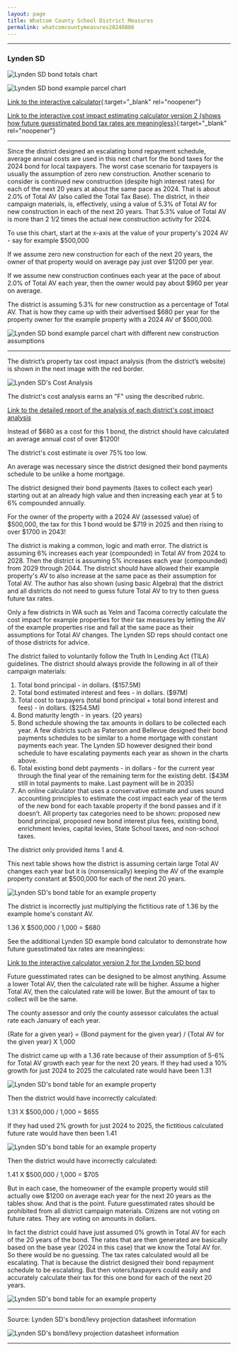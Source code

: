 ```yaml
---
layout: page
title: Whatcom County School District Measures
permalink: whatcomcountymeasures20240806
---
```


___

### Lynden SD

![Lynden SD bond totals chart](pagesManual/LeviesReport/20240806/Lynden.png "Lynden SD bond totals chart")

![Lynden SD bond example parcel chart](pagesManual/LeviesReport/20240806/LyndenParcel.png "Lynden SD bond example parcel chart")

[Link to the interactive calculator](calculator_lynden_20240806_enhanced){:target="_blank" rel="noopener"}

[Link to the interactive cost impact estimating calculator version 2 {shows how future guesstimated bond tax rates are meaningless}](table_lynden_bond_20240806){:target="_blank" rel="noopener"}

___

Since the district designed an escalating bond repayment schedule, average annual costs are used in this next chart for the bond taxes for the 2024 bond for local taxpayers. 
The worst case scenario for taxpayers is usually the assumption of zero new construction. Another scenario to consider is continued new construction (despite high interest rates) 
for each of the next 20 years at about the same pace as 2024. That is about 2.0% of Total AV (also called the Total Tax Base). The district, in their campaign materials, is, 
effectively, using a value of 5.3% of Total AV for new construction in each of the next 20 years. That 5.3% value of Total AV is more than 2 1/2 times the actual new construction activity for 2024.

To use this chart, start at the x-axis at the value of your property's 2024 AV - say for example $500,000

If we assume zero new construction for each of the next 20 years, the owner of that property would on average pay just over $1200 per year.

If we assume new construction continues each year at the pace of about 2.0% of Total AV each year, then the owner would pay about $960 per year on average.

The district is assuming 5.3% for new construction as a percentage of Total AV. That is how they came up with their advertised $680 per year for the property owner for the example property with a 2024 AV of $500,000.

![Lynden SD bond example parcel chart with different new construction assumptions](pagesManual/LeviesReport/20240806/LyndenNewConstructionAnnotated.png "Lynden SD bond example parcel chart with different new construction assumptions")

___

The district’s property tax cost impact analysis (from the district’s website) is shown in the next image with the red border.

![Lynden SD's Cost Analysis](pagesManual/LeviesReport/20240806/LyndenSDWhatcomCountyDistrictCostAnalysis2.png "Lynden SD's Cost Analysis")

The district's cost analysis earns an "F" using the described rubric.

[Link to the detailed report of the analysis of each district's cost impact analysis](report_analysis_of_districts_cost_analyses_20240806)

Instead of $680 as a cost for this 1 bond, the district should have calculated an average annual cost of over $1200!

The district's cost estimate is over 75% too low.

An average was necessary since the district designed their bond payments schedule to be unlike a home mortgage. 

The district designed their bond payments (taxes to collect each year) starting out at an already high value and then increasing each year at 5 to 6% compounded annually.

For the owner of the property with a 2024 AV (assessed value) of $500,000, the tax for this 1 bond would be $719 in 2025 and then rising to over $1700 in 2043!

The district is making a common, logic and math error. The district is assuming 6% increases each year (compounded) in Total AV from 2024 to 2028. Then the district is assuming 5% increases each year (compounded) 
from 2029 through 2044. The district should have allowed their example property's AV to also increase at the same pace as their assumption for Total AV. 
The author has also shown (using basic Algebra) that the district and all districts do not need to guess future Total AV to try to then guess future tax rates.

Only a few districts in WA such as Yelm and Tacoma correctly calculate the cost impact for example properties for their tax measures by letting the AV of the example properties 
rise and fall at the same pace as their assumptions for Total AV changes. The Lynden SD reps should contact one of those districts for advice.

The district failed to voluntarily follow the Truth In Lending Act (TILA) guidelines. The district should always provide the following in all of their campaign materials:

1. Total bond principal - in dollars. ($157.5M)
2. Total bond estimated interest and fees - in dollars. ($97M)
3. Total cost to taxpayers (total bond principal + total bond interest and fees) - in dollars. ($254.5M)
4. Bond maturity length - in years. (20 years)
5. Bond schedule showing the tax amounts in dollars to be collected each year. A few districts such as Paterson and Bellevue designed their bond payments schedules to be similar to a home mortgage with 
constant payments each year. The Lynden SD however designed their bond schedule to have escalating payments each year as shown in the charts above.
6. Total existing bond debt payments - in dollars - for the current year through the final year of the remaining term for the existing debt. 
($43M still in total payments to make. Last payment will be in 2035)
7. An online calculator that uses a conservative estimate and uses sound accounting principles to estimate the cost impact each year of the term of the new bond for each taxable property if the 
bond passes and if it doesn’t. All property tax categories need to be shown: proposed new bond principal, proposed new bond interest plus fees, existing bond, enrichment levies, capital levies, 
State School taxes, and non-school taxes.

The district only provided items 1 and 4.

This next table shows how the district is assuming certain large Total AV changes each year but it is (nonsensically) keeping the AV of the example 
property constant at $500,000 for each of the next 20 years. 

![Lynden SD's bond table for an example property](pagesManual/LeviesReport/20240806/LyndenSDBondExProperty.png "Lynden SD's bond table for an example property")

The district is incorrectly just multiplying the fictitious rate of 1.36 by the example home's constant AV. 

1.36 X $500,000 / 1,000 = $680

See the additional Lynden SD example bond calculator to demonstrate how future guesstimated tax rates are meaningless:

[Link to the interactive calculator version 2 for the Lynden SD bond](table_lynden_bond_20240806)

Future guesstimated rates can be designed to be almost anything. Assume a lower Total AV, then the calculated rate will be higher. 
Assume a higher Total AV, then the calculated rate will be lower. But the amount of tax to collect will be the same.

The county assessor and only the county assessor calculates the actual rate each January of each year.

{Rate for a given year} = {Bond payment for the given year} / {Total AV for the given year} X 1,000

The district came up with a 1.36 rate because of their assumption of 5-6% for Total AV growth each year for the next 20 years. If they had used a 10% growth for just 2024 to 2025 the calculated rate would have been 1.31

![Lynden SD's bond table for an example property](pagesManual/LeviesReport/20240806/LyndenSDBondExProperty3.png "Lynden SD's bond table for an example property")

Then the district would have incorrectly calculated:

1.31 X $500,000 / 1,000 = $655


If they had used 2% growth for just 2024 to 2025, the fictitious calculated future rate would have then been 1.41

![Lynden SD's bond table for an example property](pagesManual/LeviesReport/20240806/LyndenSDBondExProperty2.png "Lynden SD's bond table for an example property")

Then the district would have incorrectly calculated:

1.41 X $500,000 / 1,000 = $705

But in each case, the homeowner of the example property would still actually owe $1200 on average each year for the next 20 years as the tables show. And that is the point. Future guesstimated rates should be prohibited from 
all district campaign materials. Citizens are not voting on future rates. They are voting on amounts in dollars.

In fact the district could have just assumed 0% growth in Total AV for each of the 20 years of the bond. The rates that are then generated are basically based on the base year (2024 in this case) that we know the Total AV for. 
So there would be no guessing. 
The tax rates calculated would all be escalating. That is because the district designed their bond repayment schedule to be escalating. But then voters/taxpayers could easily and accurately calculate their tax for this 
one bond for each of the next 20 years.

![Lynden SD's bond table for an example property](pagesManual/LeviesReport/20240806/LyndenSDBondExProperty4.png "Lynden SD's bond table for an example property")

___

Source: Lynden SD's bond/levy projection datasheet information

![Lynden SD's bond/levy projection datasheet information](pagesManual/LeviesReport/20240806/LyndenSDBondProjectionDatasheetGen.png "Lynden SD's bond/levy projection datasheet information")


___

